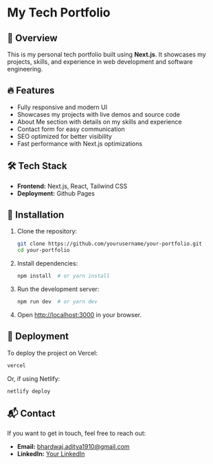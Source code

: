 # My Tech Portfolio

## 🚀 Overview
This is my personal tech portfolio built using **Next.js**. It showcases my projects, skills, and experience in web development and software engineering.

## 🔥 Features
- Fully responsive and modern UI
- Showcases my projects with live demos and source code
- About Me section with details on my skills and experience
- Contact form for easy communication
- SEO optimized for better visibility
- Fast performance with Next.js optimizations

## 🛠 Tech Stack
- **Frontend:** Next.js, React, Tailwind CSS
- **Deployment:** Github Pages

## 🔧 Installation
1. Clone the repository:
   ```bash
   git clone https://github.com/yourusername/your-portfolio.git
   cd your-portfolio
   ```
2. Install dependencies:
   ```bash
   npm install  # or yarn install
   ```
3. Run the development server:
   ```bash
   npm run dev  # or yarn dev
   ```
4. Open [http://localhost:3000](http://localhost:3000) in your browser.

## 🚀 Deployment
To deploy the project on Vercel:
```bash
vercel
```
Or, if using Netlify:
```bash
netlify deploy
```

## 📬 Contact
If you want to get in touch, feel free to reach out:
- **Email:** bhardwaj.aditya1910@gmail.com
- **LinkedIn:** [Your LinkedIn](https://linkedin.com/in/yourprofile)
